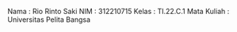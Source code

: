 Nama        :  Rio Rinto Saki
NIM         :  312210715
Kelas       :  TI.22.C.1
Mata Kuliah : 
Universitas Pelita Bangsa


 
